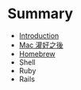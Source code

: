 # Summary

* [Introduction](README.md)
* [Mac 灌好之後](chapter1.md)
* [Homebrew](homebrew.md)
* Shell
* Ruby
* Rails

